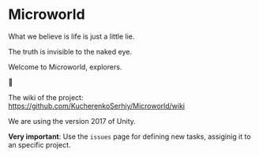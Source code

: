 # Microworld

What we believe is life is just a little lie. 

The truth is invisible to the naked eye. 

Welcome to Microworld, explorers.

:seedling:




The wiki of the project: https://github.com/KucherenkoSerhiy/Microworld/wiki

We are using the version 2017 of Unity. 

**Very important**: Use the `issues` page for defining new tasks, assiginig it to an specific project. 
